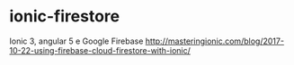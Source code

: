 # ionic-firestore
Ionic 3, angular 5 e Google Firebase
http://masteringionic.com/blog/2017-10-22-using-firebase-cloud-firestore-with-ionic/

